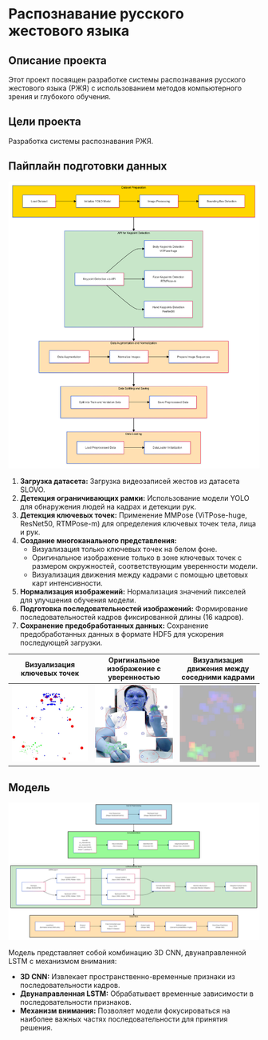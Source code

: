 # Распознавание русского жестового языка

## Описание проекта

Этот проект посвящен разработке системы распознавания русского жестового языка (РЖЯ) с использованием методов компьютерного зрения и глубокого обучения.  

## Цели проекта

Разработка системы распознавания РЖЯ.

## Пайплайн подготовки данных

![Пайплайн подготовки данных](d2.png)

1. **Загрузка датасета:** Загрузка видеозаписей жестов из датасета SLOVO.
2. **Детекция ограничивающих рамки:** Использование модели YOLO для обнаружения людей на кадрах и детекции рук.
3. **Детекция ключевых точек:** Применение MMPose (ViTPose-huge, ResNet50, RTMPose-m) для определения ключевых точек тела, лица и рук.
4. **Создание многоканального представления:**
    - Визуализация только ключевых точек на белом фоне.
    - Оригинальное изображение только в зоне ключевых точек с размером окружностей, соответствующим уверенности модели.
    - Визуализация движения между кадрами с помощью цветовых карт интенсивности.
6. **Нормализация изображений:** Нормализация значений пикселей для улучшения обучения модели.
7. **Подготовка последовательностей изображений:** Формирование последовательностей кадров фиксированной длины (16 кадров).
9. **Сохранение предобработанных данных:** Сохранение предобработанных данных в формате HDF5 для ускорения последующей загрузки.

| Визуализация ключевых точек | Оригинальное изображение с уверенностью | Визуализация движения между соседними кадрами |
|---|---|---|
| ![Визуализация только ключевых точек на белом фоне](hand_2.jpg) | ![Оригинальное изображение только в зоне ключевых точек с размером окружностей, соответствующим уверенности модели](hand_1.jpg) | ![Визуализация движения между кадрами с помощью цветовых карт интенсивности](hand_4.jpg) |

## Модель

![Архитектура модели](d1.png)

Модель представляет собой комбинацию 3D CNN, двунаправленной LSTM с механизмом внимания:

- **3D CNN:** Извлекает пространственно-временные признаки из последовательности кадров.
- **Двунаправленная LSTM:**  Обрабатывает временные зависимости в последовательности признаков.
- **Механизм внимания:**  Позволяет модели фокусироваться на наиболее важных частях последовательности для принятия решения.